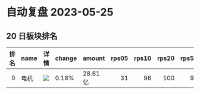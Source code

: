 # 自动复盘 2023-05-25
## 20 日板块排名
|   排名 | name   | 详情                                                                                                | change   | amount   |   rps05 |   rps10 |   rps20 |   rps50 |   rps120 |   rps250 | volume     |
|-------:|:-------|:----------------------------------------------------------------------------------------------------|:---------|:---------|--------:|--------:|--------:|--------:|---------:|---------:|:-----------|
|      0 | 电机   | ![](https://sykent-blog-image.oss-cn-beijing.aliyuncs.com/quant/image/2023/5/1685019166526-tmp.jpg) | 0.18%    | 28.61亿  |      31 |      96 |     100 |      97 |       84 |       88 | 125.93万手 |